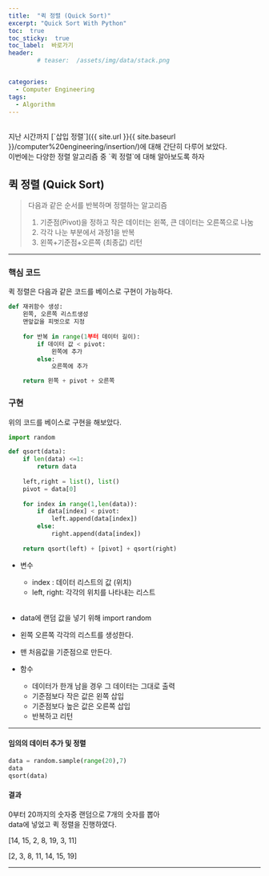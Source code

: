 ```yaml
---
title:  "퀵 정렬 (Quick Sort)"  
excerpt: "Quick Sort With Python"
toc:  true
toc_sticky:  true
toc_label:  바로가기
header:
        # teaser:  /assets/img/data/stack.png


categories:
  - Computer Engineering
tags:
  - Algorithm
---
```

<br/>
지난 시간까지 [`삽입 정렬`]({{ site.url }}{{ site.baseurl }}/computer%20engineering/insertion/)에 대해 간단히 다루어 보았다.<br/>
이번에는 다양한 정렬 알고리즘 중 `퀵 정렬`에 대해 알아보도록 하자 <br/>

## 퀵 정렬 (Quick Sort)
> 다음과 같은 순서를 반복하며 정렬하는 알고리즘
>   1. 기준점(Pivot)을 정하고 작은 데이터는 왼쪽, 큰 데이터는 오른쪽으로 나눔
>   2. 각각 나눈 부분에서 과정1을 반복
>   3. 왼쪽+기준점+오른쪽 (최종값) 리턴

---

### 핵심 코드
퀵 정렬은 다음과 같은 코드를 베이스로 구현이 가능하다.

```python
def 재귀함수 생성:
    왼쪽, 오른쪽 리스트생성
    맨앞값을 피벗으로 지정
    
    for 반복 in range(1부터 데이터 길이):
        if 데이터 값 < pivot:
            왼쪽에 추가
        else:
            오른쪽에 추가

    return 왼쪽 + pivot + 오른쪽 

```

### 구현
위의 코드를 베이스로 구현을 해보았다.
```python
import random

def qsort(data):
    if len(data) <=1:
        return data
    
    left,right = list(), list()
    pivot = data[0]
    
    for index in range(1,len(data)):
        if data[index] < pivot:
            left.append(data[index])
        else:
            right.append(data[index])
            
    return qsort(left) + [pivot] + qsort(right)
```
* 변수
    * index : 데이터 리스트의 값 (위치)
    * left, right: 각각의 위치를 나타내는 리스트
    <br/>  

* data에 랜덤 값을 넣기 위해 import random
* 왼쪽 오른쪽 각각의 리스트를 생성한다.
* 맨 처음값을 기준점으로 만든다.

* 함수
    * 데이터가 한개 남을 경우 그 데이터는 그대로 출력
    * 기준점보다 작은 값은 왼쪽 삽입
    * 기준점보다 높은 값은 오른쪽 삽입
    * 반복하고 리턴

---

#### 임의의 데이터 추가 및 정렬
```python
data = random.sample(range(20),7)
data
qsort(data)
```

#### 결과
0부터 20까지의 숫자중 랜덤으로 7개의 숫자를 뽑아  
data에 넣었고 퀵 정렬을 진행하였다.

[14, 15, 2, 8, 19, 3, 11]  

[2, 3, 8, 11, 14, 15, 19]  

---